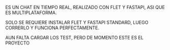 ES UN CHAT EN TIEMPO REAL, REALIZADO CON FLET Y FASTAPI, ASI QUE ES MULTIPLATAFORMA.

SOLO SE REQUIERE INSTALAR FLET Y FASTAPI STANDARD, LUEGO CORRERLO Y FUNCIONA PERFECTAMENTE.

AUN FALTA CARGAR LOS TEST, PERO DE MOMENTO ESTE ES EL PROYECTO
